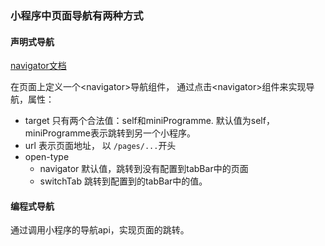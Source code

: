 ### 小程序中页面导航有两种方式

#### 声明式导航

[navigator文档](https://developers.weixin.qq.com/miniprogram/dev/component/navigator.html)

在页面上定义一个\<navigator\>导航组件， 通过点击\<navigator\>组件来实现导航，属性：

- target 只有两个合法值：self和miniProgramme. 默认值为self， miniProgramme表示跳转到另一个小程序。
- url 表示页面地址， 以 `/pages/...`开头
- open-type  
  - navigator  默认值，跳转到没有配置到tabBar中的页面
  - switchTab 跳转到配置到的tabBar中的值。

#### 编程式导航

通过调用小程序的导航api，实现页面的跳转。




